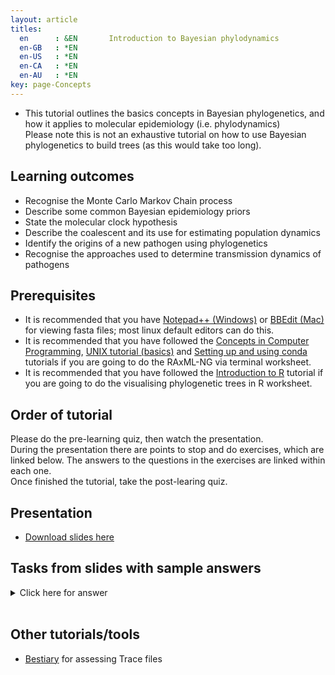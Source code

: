 ```yaml
---
layout: article
titles:
  en      : &EN       Introduction to Bayesian phylodynamics
  en-GB   : *EN
  en-US   : *EN
  en-CA   : *EN
  en-AU   : *EN
key: page-Concepts
---
```


* This tutorial outlines the basics concepts in Bayesian phylogenetics, and how it applies to molecular epidemiology (i.e. phylodynamics)<br />
Please note this is not an exhaustive tutorial on how to use Bayesian phylogenetics to build trees (as this would take too long). 

## Learning outcomes
* Recognise the Monte Carlo Markov Chain process
* Describe some common Bayesian epidemiology priors
* State the molecular clock hypothesis
* Describe the coalescent and its use for estimating population dynamics
* Identify the origins of a new pathogen using phylogenetics
* Recognise the approaches used to determine transmission dynamics of pathogens


## Prerequisites
* It is recommended that you have [Notepad++ (Windows)](https://notepad-plus-plus.org/downloads/) or [BBEdit (Mac)](https://www.barebones.com/products/bbedit/) for viewing fasta files; most linux default editors can do this.
* It is recommended that you have followed the [Concepts in Computer Programming](https://conmeehan.github.io/PathogenDataCourse/ConceptsInComputerProgramming), [UNIX tutorial (basics)](https://conmeehan.github.io/UNIXtutorial) and [Setting up and using conda](https://conmeehan.github.io/PathogenDataCourse/CondaInstallAndUse) tutorials if you are going to do the RAxML-NG via terminal worksheet.
* It is recommended that you have followed the [Introduction to R](https://conmeehan.github.io/PathogenDataCourse/IntroToR) tutorial if you are going to do the visualising phylogenetic trees in R worksheet.

## Order of tutorial

Please do the pre-learning quiz, then watch the presentation. <br />
During the presentation there are points to stop and do exercises, which are linked below. The answers to the questions in the exercises are linked within each one.<br />
Once finished the tutorial, take the post-learing quiz.<br />

## Presentation
* [Download slides here]()

## Tasks from slides with sample answers

<details><summary>Click here for answer</summary>



</details><br />

## Other tutorials/tools
* [Bestiary](https://beastiary.wytamma.com/) for assessing Trace files